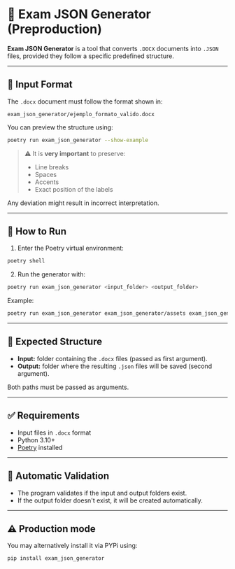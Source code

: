 # 📄 Exam JSON Generator (Preproduction)

**Exam JSON Generator** is a tool that converts `.DOCX` documents into `.JSON` files, provided they follow a specific predefined structure.

---

## 📐 Input Format

The `.docx` document must follow the format shown in:

```
exam_json_generator/ejemplo_formato_valido.docx
```

You can preview the structure using:
```bash
poetry run exam_json_generator --show-example
```

> ⚠️ It is **very important** to preserve:
> - Line breaks
> - Spaces
> - Accents
> - Exact position of the labels

Any deviation might result in incorrect interpretation.

---

## 🚀 How to Run

1. Enter the Poetry virtual environment:
```bash
poetry shell
```

2. Run the generator with:
```bash
poetry run exam_json_generator <input_folder> <output_folder>
```

Example:
```bash
poetry run exam_json_generator exam_json_generator/assets exam_json_generator/output
```

---

## 📂 Expected Structure

- **Input:** folder containing the `.docx` files (passed as first argument).
- **Output:** folder where the resulting `.json` files will be saved (second argument).

Both paths must be passed as arguments.

---

## ✅ Requirements

- Input files in `.docx` format
- Python 3.10+
- [Poetry](https://python-poetry.org/docs/) installed

---

## 🧪 Automatic Validation

- The program validates if the input and output folders exist.
- If the output folder doesn't exist, it will be created automatically.

---

## ⚠️ Production mode

You may alternatively install it via PYPi using:

```
pip install exam_json_generator
```
